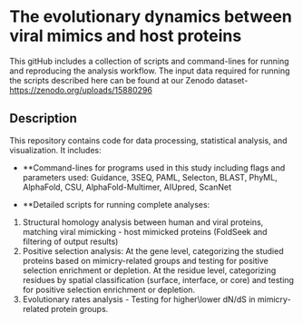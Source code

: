 # The evolutionary dynamics between viral mimics and host proteins

This gitHub includes a collection of scripts and command-lines for running and reproducing the analysis workflow. The input data required for running the scripts described here can be found at our Zenodo dataset- https://zenodo.org/uploads/15880296

## Description

This repository contains code for data processing, statistical analysis, and visualization. It includes:

- **Command-lines for programs used in this study including flags and parameters used:
Guidance, 3SEQ, PAML, Selecton, BLAST, PhyML, AlphaFold, CSU, AlphaFold-Multimer, AIUpred, ScanNet


- **Detailed scripts for running complete analyses:
1) Structural homology analysis between human and viral proteins, matching viral mimicking - host mimicked proteins (FoldSeek and filtering of output results)
2) Positive selection analysis:
At the gene level, categorizing the studied proteins based on mimicry-related groups and testing for positive selection enrichment or depletion. 
At the residue level, categorizing residues by spatial classification (surface, interface, or core) and testing for positive selection enrichment or depletion.
3) Evolutionary rates analysis - Testing for higher\lower dN/dS in mimicry-related protein groups.
